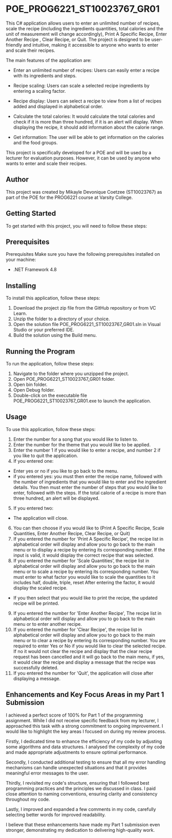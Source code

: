 # POE_PROG6221_ST10023767_GR01

This C# application allows users to enter an unlimited number of recipes, scale the recipe (including the ingredients quantities, total calories and the unit of measurement will change accordingly), Print A Specific Recipe, Enter Another Recipe , Clear Recipe, or Quit. The project is designed to be user-friendly and intuitive, making it accessible to anyone who wants to enter and scale their recipes.

The main features of the application are:

- Enter an unlimited number of recipes: Users can easily enter a recipe with its ingredients and steps.

- Recipe scaling: Users can scale a selected recipe ingredients by entering a scaling factor.

- Recipe display: Users can select a recipe to view from a list of recipes added and displayed in alphabetical order.

- Calculate the total calories: It would calculate the total calories and check if it is more than three hundred, if it is an alert will display. When displaying the recipe, it should add information about the calorie range. 

- Get information: The user will be able to get information on the calories and the food groups.

This project is specifically developed for a POE and will be used by a lecturer for evaluation purposes. However, it can be used by anyone who wants to enter and scale their recipes.

## Author

This project was created by Mikayle Devonique Coetzee (ST10023767) as part of the POE for the PROG6221 course at Varsity College.

## Getting Started

To get started with this project, you will need to follow these steps:

## Prerequisites

Prerequisites
Make sure you have the following prerequisites installed on your machine:

- .NET Framework 4.8

## Installing

To install this application, follow these steps:

1. Download the project zip file from the GitHub repository or from VC Learn.
2. Unzip the folder to a directory of your choice.
3. Open the solution file POE_PROG6221_ST10023767_GR01.sln in Visual Studio or your preferred IDE.
4. Build the solution using the Build menu.

## Running the Program

To run the application, follow these steps:

1. Navigate to the folder where you unzipped the project.
2. Open POE_PROG6221_ST10023767_GR01 folder.
3. Open bin folder.
4. Open Debug folder.
5. Double-click on the executable file POE_PROG6221_ST10023767_GR01.exe to launch the application.

## Usage

To use this application, follow these steps:

1. Enter the number for a song that you would like to listen to.
2. Enter the number for the theme that you would like to be applied.
3. Enter the number 1 if you would like to enter a recipe, and number 2 if you like to quit the application.
4. If you entered one:
- Enter yes or no if you like to go back to the menu.
- if you entered yes: you must then enter the recipe name, followed with the number of ingredients that you would like to enter and the ingredient details. You then must enter the number of steps that you would like to enter, followed with the steps. If the total calorie of a recipe is more than three hundred, an alert will be displayed. 
5. If you entered two: 
- The application will close.
6. You can then choose if you would like to (Print A Specific Recipe, Scale Quantities, Enter Another Recipe, Clear Recipe, or Quit)
7. If you entered the number for 'Print A Specific Recipe', the recipe list in alphabetical order will display and allow you to go back to the main menu or to display a recipe by entering its corresponding number. If the input is valid, it would display the correct recipe that was selected.
8. If you entered the number for 'Scale Quantities’, the recipe list in alphabetical order will display and allow you to go back to the main menu or to scale a recipe by entering its corresponding number. You must enter to what factor you would like to scale the quantities to it includes half, double, triple, reset After entering the factor, it would display the scaled recipe. 
- If you then select that you would like to print the recipe, the updated recipe will be printed. 
9. If you entered the number for 'Enter Another Recipe', The recipe list in alphabetical order will display and allow you to go back to the main menu or to enter another recipe.
10. If you entered the number for 'Clear Recipe', the recipe list in alphabetical order will display and allow you to go back to the main menu or to clear a recipe by entering its corresponding number. You are required to enter Yes or No if you would like to clear the selected recipe. If no it would not clear the recipe and display that the clear recipe request has been cancelled and it will go back to the main menu, if yes, it would clear the recipe and display a message that the recipe was successfully deleted.
11. If you entered the number for 'Quit', the application will close after displaying a message. 

## Enhancements and Key Focus Areas in my Part 1 Submission

I achieved a perfect score of 100% for Part 1 of the programming assignment. While I did not receive specific feedback from my lecturer, I approached this task with a strong commitment to ongoing improvement. I would like to highlight the key areas I focused on during my review process.

Firstly, I dedicated time to enhance the efficiency of my code by adjusting some algorithms and data structures. I analysed the complexity of my code and made appropriate adjustments to ensure optimal performance.

Secondly, I conducted additional testing to ensure that all my error handling mechanisms can handle unexpected situations and that it provides meaningful error messages to the user.

Thirdly, I revisited my code's structure, ensuring that I followed best programming practices and the principles we discussed in class. I paid close attention to naming conventions, ensuring clarity and consistency throughout my code. 

Lastly, I improved and expanded a few comments in my code, carefully selecting better words for improved readability.

I believe that these enhancements have made my Part 1 submission even stronger, demonstrating my dedication to delivering high-quality work.
